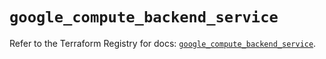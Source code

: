 # `google_compute_backend_service`

Refer to the Terraform Registry for docs: [`google_compute_backend_service`](https://registry.terraform.io/providers/hashicorp/google/5.41.0/docs/resources/compute_backend_service).
